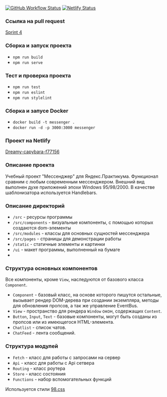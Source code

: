 
[![GitHub Workflow Status](https://img.shields.io/github/actions/workflow/status/djpont/middle.messenger.praktikum.yandex/tests.yml)](https://github.com/djpont/middle.messenger.praktikum.yandex/actions)
[![Netlify Status](https://api.netlify.com/api/v1/badges/b32e09ac-0be1-44f2-ac50-b754434586f1/deploy-status)](https://app.netlify.com/sites/dreamy-capybara-f77156/deploys)

### Ссылка на pull request
[Sprint 4](https://github.com/djpont/middle.messenger.praktikum.yandex/pull/5)


### Сборка и запуск проекта
* `npm run build`
* `npm run serve`

### Тест и проверка проекта
* `npm run test`
* `npm run eslint`
* `npm run stylelint`

### Сборка и запусе Docker
* `docker build -t messenger .`
* `docker run -d -p 3000:3000 messenger`


### Проект на Netlify
[Dreamy-capybara-f77156](https://dreamy-capybara-f77156.netlify.app)


### Описание проекта
Учебный проект "Мессенджер" для Яндекс.Практикума.
Функционал сравним с любым современным мессенджером.
Внешний вид выполнен духе приложений эпохи Windows 95/98/2000.
В качестве шаблонизатора используется Handlebars.


### Описание директорий
* `/src` - ресурсы программы
* `/src/components` - визуальные компоненты, с помощью которых создаются dom-элементы
* `/src/modules` - классы для основных сущностей мессенджера
* `/src/pages` - страницы для демонстрации работы
* `/static` - статичные элементы и картинки
* `/ui` - макет программы, выполненный на бумаге
* 

### Структура основных компонентов
Все компоненты, кроме `View`, наследуются от базового класса `Component`.
* `Component` - базовый класс, на основе которого пишутся остальные, вызывает рендер DOM-дерева при создании экземпляра, методы для обновления пропсов, а так же управление EventBus.
* `View` - пространство для рендера `Window` окон, содержащих `Content`.
* `Button`, `Input`, `Text` - базовые компоненты, могут быть созданы из пропсов или из имеющегося HTML-элемента.
* `Chatlist` - список чатов.
* `ChatFeed` - лента сообщений.

### Структура модулей
* `Fetch` - класс для работы с запросами на сервер
* `Api` - класс для работы с Api сетвера
* `Routing` - класс роутера
* `Store` - класс состояния
* `Functions` - набор вспомогательных функций

Используется стили [98.css](https://jdan.github.io/98.css/)
